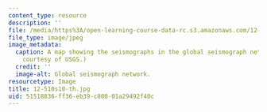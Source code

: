 ```yaml
---
content_type: resource
description: ''
file: /media/https%3A/open-learning-course-data-rc.s3.amazonaws.com/12-510-introduction-to-seismology-spring-2010/51518836ff36eb39c80001a29492f40c_12-510s10-th.jpg
file_type: image/jpeg
image_metadata:
  caption: A map showing the seismographs in the global seismograph network. (Image
    courtesy of USGS.)
  credit: ''
  image-alt: Global seismograph network.
resourcetype: Image
title: 12-510s10-th.jpg
uid: 51518836-ff36-eb39-c800-01a29492f40c
---
```

